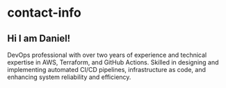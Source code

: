 # contact-info
## Hi I am Daniel!
DevOps professional with over two years of experience and technical expertise in AWS, Terraform, and GitHub Actions. Skilled in designing and implementing automated CI/CD pipelines, infrastructure as code, and enhancing system reliability and efficiency.
